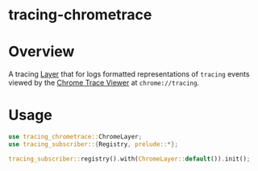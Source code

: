 tracing-chrometrace
===================

# Overview

A tracing [Layer](https://docs.rs/tracing-subscriber/0.3.0/tracing_subscriber/layer/trait.Layer.html) that for logs formatted representations of `tracing` events viewed by the [Chrome Trace Viewer](https://docs.google.com/document/d/1CvAClvFfyA5R-PhYUmn5OOQtYMH4h6I0nSsKchNAySU/preview) at `chrome://tracing`.

# Usage

```rust
use tracing_chrometrace::ChromeLayer;
use tracing_subscriber::{Registry, prelude::*};

tracing_subscriber::registry().with(ChromeLayer::default()).init();
```
